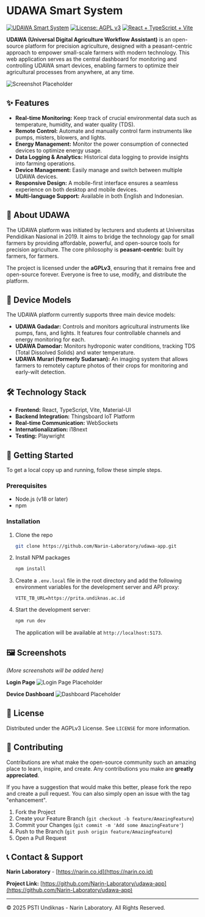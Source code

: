 # UDAWA Smart System

[![UDAWA Smart System](https://img.shields.io/badge/UDAWA-Smart_System-blue.svg)](https://github.com/Narin-Laboratory/udawa-app)
[![License: AGPL v3](https://img.shields.io/badge/License-AGPL_v3-blue.svg)](https://www.gnu.org/licenses/agpl-3.0)
[![React + TypeScript + Vite](https://img.shields.io/badge/React-TypeScript-blue)](https://vitejs.dev/)

**UDAWA (Universal Digital Agriculture Workflow Assistant)** is an open-source platform for precision agriculture, designed with a peasant-centric approach to empower small-scale farmers with modern technology. This web application serves as the central dashboard for monitoring and controlling UDAWA smart devices, enabling farmers to optimize their agricultural processes from anywhere, at any time.

![Screenshot Placeholder](https://via.placeholder.com/800x400.png?text=UDAWA+Dashboard+Screenshot)

## ✨ Features

*   **Real-time Monitoring:** Keep track of crucial environmental data such as temperature, humidity, and water quality (TDS).
*   **Remote Control:** Automate and manually control farm instruments like pumps, misters, blowers, and lights.
*   **Energy Management:** Monitor the power consumption of connected devices to optimize energy usage.
*   **Data Logging & Analytics:** Historical data logging to provide insights into farming operations.
*   **Device Management:** Easily manage and switch between multiple UDAWA devices.
*   **Responsive Design:** A mobile-first interface ensures a seamless experience on both desktop and mobile devices.
*   **Multi-language Support:** Available in both English and Indonesian.

## 🌱 About UDAWA

The UDAWA platform was initiated by lecturers and students at Universitas Pendidikan Nasional in 2019. It aims to bridge the technology gap for small farmers by providing affordable, powerful, and open-source tools for precision agriculture. The core philosophy is **peasant-centric**: built by farmers, for farmers.

The project is licensed under the **aGPLv3**, ensuring that it remains free and open-source forever. Everyone is free to use, modify, and distribute the platform.

## 📱 Device Models

The UDAWA platform currently supports three main device models:

*   **UDAWA Gadadar:** Controls and monitors agricultural instruments like pumps, fans, and lights. It features four controllable channels and energy monitoring for each.
*   **UDAWA Damodar:** Monitors hydroponic water conditions, tracking TDS (Total Dissolved Solids) and water temperature.
*   **UDAWA Murari (formerly Sudarsan):** An imaging system that allows farmers to remotely capture photos of their crops for monitoring and early-wilt detection.

## 🛠️ Technology Stack

*   **Frontend:** React, TypeScript, Vite, Material-UI
*   **Backend Integration:** Thingsboard IoT Platform
*   **Real-time Communication:** WebSockets
*   **Internationalization:** i18next
*   **Testing:** Playwright

## 🚀 Getting Started

To get a local copy up and running, follow these simple steps.

### Prerequisites

*   Node.js (v18 or later)
*   npm

### Installation

1.  Clone the repo
    ```sh
    git clone https://github.com/Narin-Laboratory/udawa-app.git
    ```
2.  Install NPM packages
    ```sh
    npm install
    ```
3.  Create a `.env.local` file in the root directory and add the following environment variables for the development server and API proxy:
    ```env
    VITE_TB_URL=https://prita.undiknas.ac.id
    ```
4.  Start the development server:
    ```sh
    npm run dev
    ```
    The application will be available at `http://localhost:5173`.

## 🖼️ Screenshots

*(More screenshots will be added here)*

**Login Page**
![Login Page Placeholder](https://via.placeholder.com/400x600.png?text=Login+Page)

**Device Dashboard**
![Dashboard Placeholder](https://via.placeholder.com/800x400.png?text=Device+Dashboard)

## 📜 License

Distributed under the AGPLv3 License. See `LICENSE` for more information.

## 🤝 Contributing

Contributions are what make the open-source community such an amazing place to learn, inspire, and create. Any contributions you make are **greatly appreciated**.

If you have a suggestion that would make this better, please fork the repo and create a pull request. You can also simply open an issue with the tag "enhancement".

1.  Fork the Project
2.  Create your Feature Branch (`git checkout -b feature/AmazingFeature`)
3.  Commit your Changes (`git commit -m 'Add some AmazingFeature'`)
4.  Push to the Branch (`git push origin feature/AmazingFeature`)
5.  Open a Pull Request

## 📞 Contact & Support

**Narin Laboratory** - [https://narin.co.id](https://narin.co.id)

**Project Link:** [https://github.com/Narin-Laboratory/udawa-app](https://github.com/Narin-Laboratory/udawa-app)

---

© 2025 PSTI Undiknas - Narin Laboratory. All Rights Reserved.